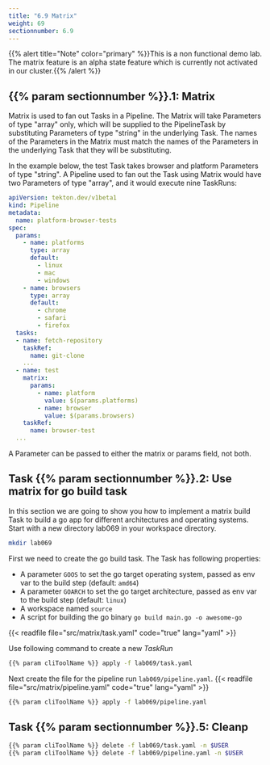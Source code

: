 ```yaml
---
title: "6.9 Matrix"
weight: 69
sectionnumber: 6.9
---
```


{{% alert title="Note" color="primary" %}}This is a non functional demo lab. The matrix feature is an alpha state feature which is currently not activated in our cluster.{{% /alert %}}


## {{% param sectionnumber %}}.1: Matrix

Matrix is used to fan out Tasks in a Pipeline. The Matrix will take Parameters of type "array" only, which will be supplied to the PipelineTask by substituting Parameters of type "string" in the underlying Task. The names of the Parameters in the Matrix must match the names of the Parameters in the underlying Task that they will be substituting.

In the example below, the test Task takes browser and platform Parameters of type "string". A Pipeline used to fan out the Task using Matrix would have two Parameters of type "array", and it would execute nine TaskRuns:

```yaml
apiVersion: tekton.dev/v1beta1
kind: Pipeline
metadata:
  name: platform-browser-tests
spec:
  params:
    - name: platforms
      type: array
      default:
        - linux
        - mac
        - windows
    - name: browsers
      type: array
      default:
        - chrome
        - safari
        - firefox    
  tasks:
  - name: fetch-repository
    taskRef:
      name: git-clone
    ...
  - name: test
    matrix:
      params:
        - name: platform
          value: $(params.platforms)
        - name: browser
          value: $(params.browsers)
    taskRef:
      name: browser-test
  ...
```
A Parameter can be passed to either the matrix or params field, not both.


## Task {{% param sectionnumber %}}.2: Use matrix for go build task

In this section we are going to show you how to implement a matrix build Task to build a go app for different architectures and operating systems.
Start with a new directory lab069 in your workspace directory.

```bash
mkdir lab069
```

First we need to create the go build task. The Task has following properties:

* A parameter `GOOS` to set the go target operating system, passed as env var to the build step (default: `amd64`)
* A parameter `GOARCH` to set the go target architecture, passed as env var to the build step (default: `linux`)
* A workspace named `source`
* A script for building the go binary `go build main.go -o awesome-go`


{{< readfile file="src/matrix/task.yaml"  code="true" lang="yaml"  >}}

Use following command to create a new *TaskRun*

```bash
{{% param cliToolName %}} apply -f lab069/task.yaml
```


Next create the file for the pipeline run `lab069/pipeline.yaml`.
{{< readfile file="src/matrix/pipeline.yaml" code="true" lang="yaml"  >}}


```bash
{{% param cliToolName %}} apply -f lab069/pipeline.yaml
```


## Task {{% param sectionnumber %}}.5: Cleanp

```bash
{{% param cliToolName %}} delete -f lab069/task.yaml -n $USER
{{% param cliToolName %}} delete -f lab069/pipeline.yaml -n $USER
```
